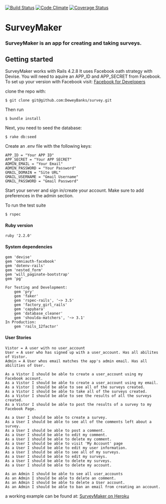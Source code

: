 [![Build Status](https://travis-ci.org/DeweyBanks/Survey2.svg?branch=master)](https://travis-ci.org/DeweyBanks/Survey2)
[![Code Climate](https://codeclimate.com/github/DeweyBanks/Survey2/badges/gpa.svg)](https://codeclimate.com/github/DeweyBanks/Survey2)
[![Coverage Status](https://coveralls.io/repos/github/DeweyBanks/Survey2/badge.svg?branch=master)](https://coveralls.io/github/DeweyBanks/Survey2?branch=master)

# SurveyMaker

### SurveyMaker is an app for creating and taking surveys.



## Getting started

SurveyMaker works with Rails 4.2.8 It uses Facebook oath strategy with Devise.
You will need to aquire an APP_ID and APP_SECRET from Facebook.
To set up your version with Facebook visit:
[Facebook for Developers](https://developers.facebook.com/)

 clone the repo with:

```console
$ git clone git@github.com:DeweyBanks/survey.git
```

Then run
```console
$ bundle install
```

Next, you need to seed the database:

```console
$ rake db:seed
```

Create an .env file with the following keys:
```
APP_ID = "Your APP ID"
APP_SECRET = "Your APP SECRET"
ADMIN_EMAIL = "Your Email"
ADMIN_PASSWORD = "Your Password"
GMAIL_DOMAIN = "Site URL"
GMAIL_USERNAME = "Gmail Username"
GMAIL_PASSWORD = "Gmail Password"
```

Start your server and sign in/create your account. Make sure to add preferences
in the admin section.

To run the test suite
```console
$ rspec
```

#### Ruby version
    ruby '2.2.0'

#### System dependencies
    gem 'devise'
    gem 'omniauth-facebook'
    gem 'dotenv-rails'
    gem 'nested_form'
    gem 'will_paginate-bootstrap'
    gem 'pg'

    For Testing and Development:
        gem 'pry'
        gem 'faker'
        gem 'rspec-rails', '~> 3.5'
        gem 'factory_girl_rails'
        gem 'capybara'
        gem 'database_cleaner'
        gem 'shoulda-matchers', '~> 3.1'
    In Production:
        gem 'rails_12factor'

#### User Stories
    Vistor = A user with no user_account
    User = A user who has signed up with a user_account. Has all abilites of Vistor.
    Admin = A User whos email matches the app's admin email. Has all abilities of User.

    As a Vistor I should be able to create a user_account using my Facebook account.
    As a Vistor I should be able to create a user_account using my email.
    As a Vistor I should be able to see all of the surveys created.
    As a Vistor I should be able to take all of the surveys created.
    As a Vistor I should be able to see the results of all the surveys created.
    As a Vistor I should be able to post the results of a survey to my Facebook Page.

    As a User I should be able to create a survey.
    As a User I should be able to see all of the comments left about a survey.
    As a User I should be able to post a comment.
    As a User I should be able to edit my comment.
    As a User I should be able to delete my comment.
    As a User I should be able to visit 'My Account' page
    As a User I should be able to edit my user information.
    As a User I should be able to see all of my surveys.
    As a User I should be able to edit my surveys.
    As a User I should be able to delete my surveys.
    As a User I should be able to delete my account.

    As an Admin I should be able to see all user_accounts
    As an Admin I should be able to delete an comment.
    As an Admin I should be able to delete a User account.
    As an Admin I should be able to ban an email from creating an account.





a working example can be found at:
[SurveyMaker on Heroku](https://survey-constructor.herokuapp.com/ "Survey Maker")


